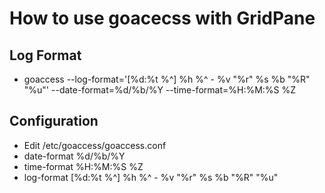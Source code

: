# How to use goacecss with GridPane
## Log Format
* goaccess --log-format='[%d:%t %^] %h %^ - %v "%r" %s %b "%R" "%u"' --date-format=%d/%b/%Y --time-format=%H:%M:%S %Z

## Configuration
* Edit /etc/goaccess/goaccess.conf
* date-format %d/%b/%Y
* time-format %H:%M:%S %Z
* log-format [%d:%t %^] %h %^ - %v "%r" %s %b "%R" "%u"
